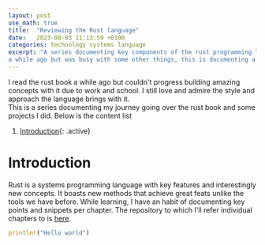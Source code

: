 ```yaml
---
layout: post
use_math: true
title:  "Reviewing the Rust language"
date:   2023-08-03 11:13:59 +0100
categories: technology systems language
excerpt: "A series documenting key components of the rust programming language. I read the book
a while ago but was busy with some other things, this is documenting a summary as I review"
---
```


I read the rust book a while ago but couldn't progress building amazing concepts with it due to work
and school. I still love and admire the style and approach the language brings with it.  
This is a series documenting my journey going over the rust book and some projects I did.
Below is the content list
1. [Introduction](#introduction){: .active}


# Introduction
Rust is a systems programming language with key features and interestingly new concepts. It boasts
new methods that achieve great feats unlike the tools we have before.
While learning, I have an habit of documenting key points and snippets per chapter. The repository to which I'll
refer individual chapters to is [here](https://github.com/xpanvictor/rusty).
```rs
println!("Hello world")
```
